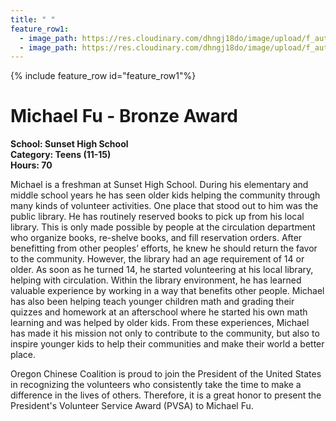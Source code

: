 ```yaml
---
title: " "
feature_row1:
  - image_path: https://res.cloudinary.com/dhngj18do/image/upload/f_auto,q_auto/v1/images/pvsa/2022_Michael_Fu
  - image_path: https://res.cloudinary.com/dhngj18do/image/upload/f_auto,q_auto/v1/images/activities/year_2022
---
```


{% include feature_row id="feature_row1"%}

# Michael Fu - Bronze Award

**School: Sunset High School**  
**Category: Teens (11-15)**  
**Hours: 70**  

Michael is a freshman at Sunset High School. During his elementary and middle school years he has seen older kids helping the community through many kinds of volunteer activities. One place that stood out to him was the public library. He has routinely reserved books to pick up from his local library. This is only made possible by people at the circulation department who organize books, re-shelve books, and fill reservation orders. After benefitting from other peoples’ efforts, he knew he should return the favor to the community. However, the library had an age requirement of 14 or older. As soon as he turned 14, he started volunteering at his local library, helping with circulation. Within the library environment, he has learned valuable experience by working in a way that benefits other people. Michael has also been helping teach younger children math and grading their quizzes and homework at an afterschool where he started his own math learning and was helped by older kids. From these experiences, Michael has made
it his mission not only to contribute to the community, but also to inspire younger kids to help their communities and make their world a better place.

Oregon Chinese Coalition is proud to join the President of the United States in recognizing the volunteers who consistently take the time to make a difference in the lives of others. Therefore, it is a great honor to present the President's Volunteer Service Award (PVSA) to Michael Fu.
